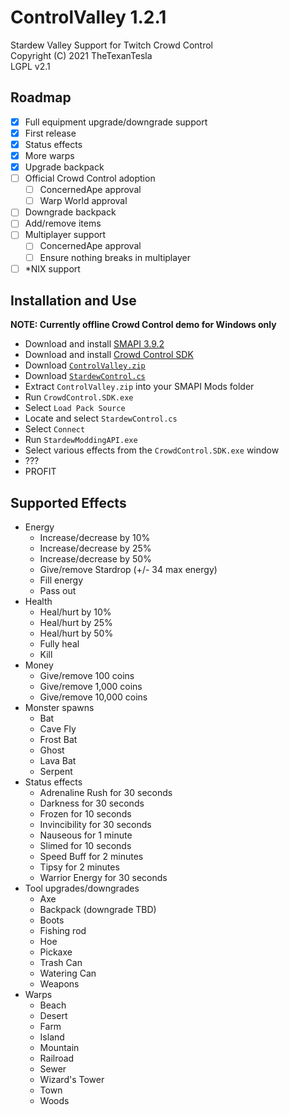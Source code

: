﻿# ControlValley 1.2.1

Stardew Valley Support for Twitch Crowd Control<br>
Copyright (C) 2021 TheTexanTesla<br>
LGPL v2.1

## Roadmap

- [X] Full equipment upgrade/downgrade support
- [X] First release
- [X] Status effects
- [X] More warps
- [X] Upgrade backpack
- [ ] Official Crowd Control adoption
  - [ ] ConcernedApe approval
  - [ ] Warp World approval
- [ ] Downgrade backpack
- [ ] Add/remove items
- [ ] Multiplayer support
  - [ ] ConcernedApe approval
  - [ ] Ensure nothing breaks in multiplayer
- [ ] *NIX support

## Installation and Use

**NOTE: Currently offline Crowd Control demo for Windows only**

- Download and install [SMAPI 3.9.2](https://smapi.io)
- Download and install [Crowd Control SDK](https://forum.warp.world/t/how-to-setup-and-use-the-crowd-control-sdk/5121)
- Download [`ControlValley.zip`](https://github.com/tesla1889tv/ControlValleyMod/releases/latest/download/ControlValley.zip)
- Download [`StardewControl.cs`](https://github.com/tesla1889tv/ControlValleyMod/releases/latest/download/StardewControl.cs)
- Extract `ControlValley.zip` into your SMAPI Mods folder
- Run `CrowdControl.SDK.exe`
- Select `Load Pack Source`
- Locate and select `StardewControl.cs`
- Select `Connect`
- Run `StardewModdingAPI.exe`
- Select various effects from the `CrowdControl.SDK.exe` window
- ???
- PROFIT

## Supported Effects

- Energy
  - Increase/decrease by 10%
  - Increase/decrease by 25%
  - Increase/decrease by 50%
  - Give/remove Stardrop (+/- 34 max energy)
  - Fill energy
  - Pass out
- Health
  - Heal/hurt by 10%
  - Heal/hurt by 25%
  - Heal/hurt by 50%
  - Fully heal
  - Kill
- Money
  - Give/remove 100 coins
  - Give/remove 1,000 coins
  - Give/remove 10,000 coins
- Monster spawns
  - Bat
  - Cave Fly
  - Frost Bat
  - Ghost
  - Lava Bat
  - Serpent
- Status effects
  - Adrenaline Rush for 30 seconds
  - Darkness for 30 seconds
  - Frozen for 10 seconds
  - Invincibility for 30 seconds
  - Nauseous for 1 minute
  - Slimed for 10 seconds
  - Speed Buff for 2 minutes
  - Tipsy for 2 minutes
  - Warrior Energy for 30 seconds
- Tool upgrades/downgrades
  - Axe
  - Backpack (downgrade TBD)
  - Boots
  - Fishing rod
  - Hoe
  - Pickaxe
  - Trash Can
  - Watering Can
  - Weapons
- Warps
  - Beach
  - Desert
  - Farm
  - Island
  - Mountain
  - Railroad
  - Sewer
  - Wizard's Tower
  - Town
  - Woods
